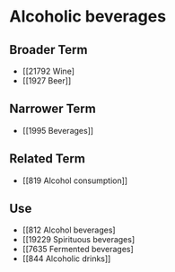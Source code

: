 # Alcoholic beverages  

## Broader Term

- [[21792 Wine]
- [[1927 Beer]]  

## Narrower Term

- [[1995 Beverages]]  

## Related Term

- [[819 Alcohol consumption]]  

## Use

- [[812 Alcohol beverages]
- [[19229 Spirituous beverages]
- [[7635 Fermented beverages]
- [[844 Alcoholic drinks]]  

